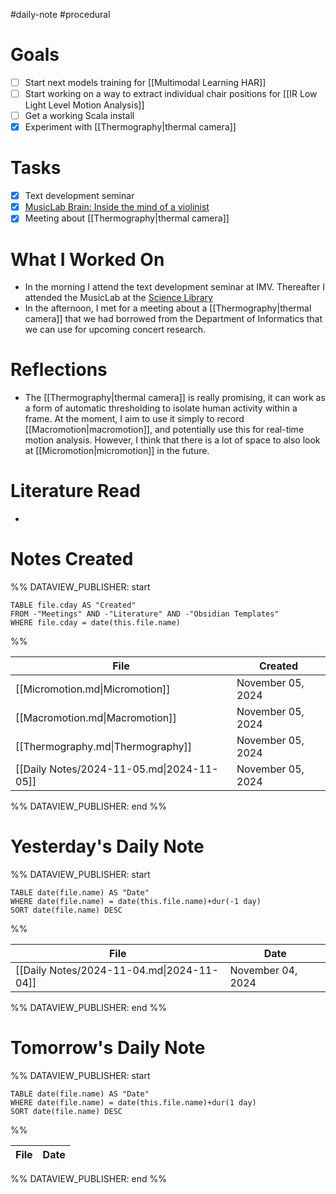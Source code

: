 #daily-note #procedural 

# Goals

- [ ] Start next models training for [[Multimodal Learning HAR]]
- [ ] Start working on a way to extract individual chair positions for [[IR Low Light Level Motion Analysis]]
- [ ] Get a working Scala install
- [x] Experiment with [[Thermography|thermal camera]]

# Tasks

- [x] Text development seminar
- [x] [MusicLab Brain: Inside the mind of a violinist](https://www.uio.no/ritmo/english/projects/musiclab/2024/brain/index.html)
- [x] Meeting about [[Thermography|thermal camera]]

# What I Worked On

- In the morning I attend the text development seminar at IMV. Thereafter I attended the MusicLab at the [Science Library](https://www.ub.uio.no/english/libraries/realfag/)
- In the afternoon, I met for a meeting about a [[Thermography|thermal camera]] that we had borrowed from the Department of Informatics that we can use for upcoming concert research.

# Reflections

- The [[Thermography|thermal camera]] is really promising, it can work as a form of automatic thresholding to isolate human activity within a frame. At the moment, I aim to use it simply to record [[Macromotion|macromotion]], and potentially use this for real-time motion analysis. However, I think that there is a lot of space to also look at [[Micromotion|micromotion]] in the future.

# Literature Read

- 

# Notes Created


%% DATAVIEW_PUBLISHER: start
```dataview
TABLE file.cday AS "Created"
FROM -"Meetings" AND -"Literature" AND -"Obsidian Templates"
WHERE file.cday = date(this.file.name)
```
%%

| File                                      | Created           |
| ----------------------------------------- | ----------------- |
| [[Micromotion.md\|Micromotion]]           | November 05, 2024 |
| [[Macromotion.md\|Macromotion]]           | November 05, 2024 |
| [[Thermography.md\|Thermography]]         | November 05, 2024 |
| [[Daily Notes/2024-11-05.md\|2024-11-05]] | November 05, 2024 |

%% DATAVIEW_PUBLISHER: end %%

# Yesterday's Daily Note

%% DATAVIEW_PUBLISHER: start
```dataview
TABLE date(file.name) AS "Date"
WHERE date(file.name) = date(this.file.name)+dur(-1 day)
SORT date(file.name) DESC
```
%%

| File                                      | Date              |
| ----------------------------------------- | ----------------- |
| [[Daily Notes/2024-11-04.md\|2024-11-04]] | November 04, 2024 |

%% DATAVIEW_PUBLISHER: end %%
# Tomorrow's Daily Note

%% DATAVIEW_PUBLISHER: start
```dataview
TABLE date(file.name) AS "Date"
WHERE date(file.name) = date(this.file.name)+dur(1 day)
SORT date(file.name) DESC
```
%%

| File | Date |
| ---- | ---- |

%% DATAVIEW_PUBLISHER: end %%



